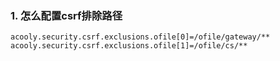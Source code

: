 ### 1. 怎么配置csrf排除路径

    acooly.security.csrf.exclusions.ofile[0]=/ofile/gateway/**
    acooly.security.csrf.exclusions.ofile[1]=/ofile/cs/**